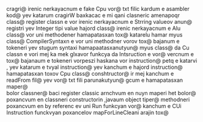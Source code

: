 cragri@ irenic nerkayacnum e  fake Cpu vor@  txt filic kardum e asambler kod@ yev katarum
cragirW baxkacac e mi qani clasneric
amenapoqr class@ register classn e vor irenic nerkayacnum e   Strring valueov  anun@ registri yev Integer tipi value
hajord class@ irenic nerkayacnum e Alu class@ vor uni methodener hamapatasxan tox@ katarelu hamar
myus class@ CompilerSyntaxn e vor uni methodner   vorov tox@ bajanum e tokeneri yev stugum syntaxi hamapaatasxanutyun@
myus class@ da  Cu classn e vori mej ka mek glxavor funkcya da Intsruction e vor@ vercnum e tox@ bajanaum  e tokeneri
vorpeszi haskana vor instruction@ petq e katarvi , yev katarum e tvyal instruction@ yev kanchum e hajord instruction@ hamapatasxan toxov
Cpu class@  conshtructor@ ir mej kanchum e readFrom fil@ yev vor@ txt fili parunakutyun@ gcum e hamapatasxan  maper@   
bolor classner@ baci register  classic arnchvum en nuyn maperi het  bolor@ poxancvum en classneri constructorin  ,javaum object tiper@ methodneri poxancvum en by referenc
ev uni Run funkcyan vor@  kanchum e CUi Instruction   funckvyan poxancelov mapForLineCleani arajin tox@
